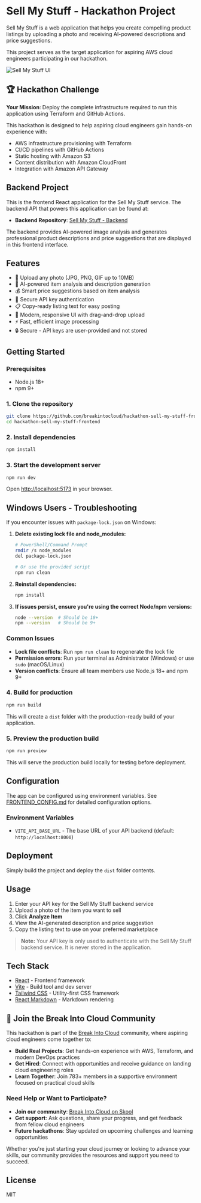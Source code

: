 # Sell My Stuff - Hackathon Project

Sell My Stuff is a web application that helps you create compelling product listings by uploading a photo and receiving AI-powered descriptions and price suggestions. 

This project serves as the target application for aspiring AWS cloud engineers participating in our hackathon.

![Sell My Stuff UI](docs/ui.png)

## 🏆 Hackathon Challenge

**Your Mission**: Deploy the complete infrastructure required to run this application using Terraform and GitHub Actions.

This hackathon is designed to help aspiring cloud engineers gain hands-on experience with:
- AWS infrastructure provisioning with Terraform
- CI/CD pipelines with GitHub Actions
- Static hosting with Amazon S3
- Content distribution with Amazon CloudFront
- Integration with Amazon API Gateway

## Backend Project

This is the frontend React application for the Sell My Stuff service. The backend API that powers this application can be found at:

- **Backend Repository**: [Sell My Stuff - Backend](https://github.com/breakintocloud/hackathon-sell-my-stuff-backend)

The backend provides AI-powered image analysis and generates professional product descriptions and price suggestions that are displayed in this frontend interface.

## Features

- 📸 Upload any photo (JPG, PNG, GIF up to 10MB)
- 🤖 AI-powered item analysis and description generation
- 💰 Smart price suggestions based on item analysis
- 🔑 Secure API key authentication
- 📋 Copy-ready listing text for easy posting
- 🎨 Modern, responsive UI with drag-and-drop upload
- ⚡ Fast, efficient image processing
- 🔒 Secure - API keys are user-provided and not stored

## Getting Started

### Prerequisites
- Node.js 18+ 
- npm 9+

### 1. Clone the repository
```bash
git clone https://github.com/breakintocloud/hackathon-sell-my-stuff-frontend.git
cd hackathon-sell-my-stuff-frontend
```

### 2. Install dependencies
```bash
npm install
```

### 3. Start the development server
```bash
npm run dev
```

Open [http://localhost:5173](http://localhost:5173) in your browser.

## Windows Users - Troubleshooting

If you encounter issues with `package-lock.json` on Windows:

1. **Delete existing lock file and node_modules:**
   ```bash
   # PowerShell/Command Prompt
   rmdir /s node_modules
   del package-lock.json
   
   # Or use the provided script
   npm run clean
   ```

2. **Reinstall dependencies:**
   ```bash
   npm install
   ```

3. **If issues persist, ensure you're using the correct Node/npm versions:**
   ```bash
   node --version  # Should be 18+
   npm --version   # Should be 9+
   ```

### Common Issues
- **Lock file conflicts**: Run `npm run clean` to regenerate the lock file
- **Permission errors**: Run your terminal as Administrator (Windows) or use `sudo` (macOS/Linux)
- **Version conflicts**: Ensure all team members use Node.js 18+ and npm 9+

### 4. Build for production
```bash
npm run build
```

This will create a `dist` folder with the production-ready build of your application.

### 5. Preview the production build
```bash
npm run preview
```

This will serve the production build locally for testing before deployment.

## Configuration

The app can be configured using environment variables. See [FRONTEND_CONFIG.md](./FRONTEND_CONFIG.md) for detailed configuration options.

### Environment Variables
- `VITE_API_BASE_URL` - The base URL of your API backend (default: `http://localhost:8000`)

## Deployment

Simply build the project and deploy the `dist` folder contents.

## Usage
1. Enter your API key for the Sell My Stuff backend service
2. Upload a photo of the item you want to sell
3. Click **Analyze Item**
4. View the AI-generated description and price suggestion
5. Copy the listing text to use on your preferred marketplace

> **Note:** Your API key is only used to authenticate with the Sell My Stuff backend service. It is never stored in the application.

## Tech Stack
- [React](https://react.dev/) - Frontend framework
- [Vite](https://vite.dev/) - Build tool and dev server
- [Tailwind CSS](https://tailwindcss.com/) - Utility-first CSS framework
- [React Markdown](https://github.com/remarkjs/react-markdown) - Markdown rendering

## 🚀 Join the Break Into Cloud Community

This hackathon is part of the [Break Into Cloud](https://www.skool.com/cloud) community, where aspiring cloud engineers come together to:

- **Build Real Projects**: Get hands-on experience with AWS, Terraform, and modern DevOps practices
- **Get Hired**: Connect with opportunities and receive guidance on landing cloud engineering roles
- **Learn Together**: Join 783+ members in a supportive environment focused on practical cloud skills

### Need Help or Want to Participate?

- **Join our community**: [Break Into Cloud on Skool](https://www.skool.com/cloud)
- **Get support**: Ask questions, share your progress, and get feedback from fellow cloud engineers
- **Future hackathons**: Stay updated on upcoming challenges and learning opportunities

Whether you're just starting your cloud journey or looking to advance your skills, our community provides the resources and support you need to succeed.

## License
MIT
